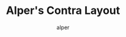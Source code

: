 ---
layout: layouts/keymapdb_entry.njk
OS: ['Windows', 'MacOS']
author: alper
firmware: QMK
hasHomeRowMods: False
hasLetterOnThumb: False
keymapImage: https://i.imgur.com/BvBYgpz.png
keyCount: 47
keyboard: Contra
baseLayouts: ["QWERTY"]
languages: ['English']
layerCount: 6
title: "Alper's Contra Layout"
isSplit: False
stagger: ortholinear
summary: 
keymapUrl: https://github.com/alper/qmk_firmware/tree/master/keyboards/contra/keymaps/alper
writeup: https://github.com/alper/qmk_firmware/tree/master/keyboards/contra/keymaps/alper/readme.md
---